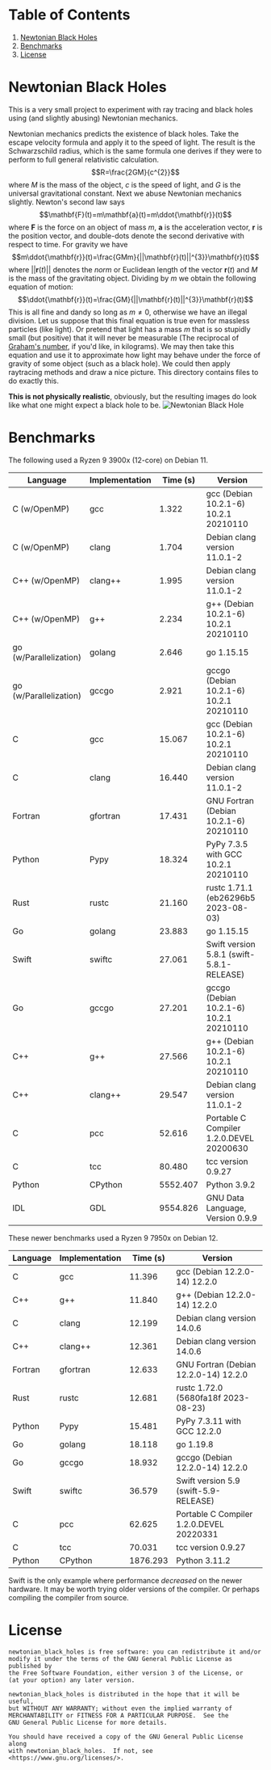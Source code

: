 # Table of Contents
1. [Newtonian Black Holes](#nbh)
2. [Benchmarks](#benchmarks)
3. [License](#license)

# Newtonian Black Holes <a name="nbh"></a>
This is a very small project to experiment with ray tracing and
black holes using (and slightly abusing) Newtonian mechanics.

Newtonian mechanics predicts the existence of black holes.
Take the escape velocity formula and apply it to the speed of light.
The result is the Schwarzschild radius, which is the same
formula one derives if they were to perform to full general
relativistic calculation.
$$R=\frac{2GM}{c^{2}}$$
where $M$ is the mass of the object, $c$ is the speed of light,
and $G$ is the universal gravitational constant. Next we abuse Newtonian
mechanics slightly. Newton's second law says
$$\mathbf{F}(t)=m\mathbf{a}(t)=m\ddot{\mathbf{r}}(t)$$
where $\mathbf{F}$ is the force on an object of mass $m$, $\mathbf{a}$ is
the acceleration vector, $\mathbf{r}$ is the position vector, and double-dots
denote the second derivative with respect to time. For gravity we have
$$m\ddot{\mathbf{r}}(t)=\frac{GMm}{||\mathbf{r}(t)||^{3}}\mathbf{r}(t)$$
where $||\mathbf{r}(t)||$ denotes the *norm* or Euclidean length of the
vector $\mathbf{r}(t)$ and $M$ is the mass of the gravitating object.
Dividing by $m$ we obtain the following equation of motion:
$$\ddot{\mathbf{r}}(t)=\frac{GM}{||\mathbf{r}(t)||^{3}}\mathbf{r}(t)$$
This is all fine and dandy so long as $m\ne{0}$, otherwise we have an
illegal division. Let us suppose that this final equation is true even for
massless particles (like light). Or pretend that light has a mass $m$ that
is so stupidly small (but positive) that it will never be measurable
(The reciprocal of [Graham's number](https://en.wikipedia.org/wiki/Graham%27s_number), if you'd like, in kilograms).
We may then take this equation and use it to approximate how light may
behave under the force of gravity of some object (such as a black hole).
We could then apply raytracing methods and draw a nice picture. This
directory contains files to do exactly this.

**This is not physically realistic**, obviously, but the resulting images
do look like what one might expect a black hole to be.
![Newtonian Black Hole](https://math.dartmouth.edu/~rmaguire/projects/newtonian_black_holes/newtonian_black_hole.png "Newtonian Black Hole")

# Benchmarks
The following used a Ryzen 9 3900x (12-core) on Debian 11.

| Language               | Implementation | Time (s) | Version                                  |
| ---------------------- | -------------- | -------- | ---------------------------------------- |
| C (w/OpenMP)           | gcc            |    1.322 | gcc (Debian 10.2.1-6) 10.2.1 20210110    |
| C (w/OpenMP)           | clang          |    1.704 | Debian clang version 11.0.1-2            |
| C++ (w/OpenMP)         | clang++        |    1.995 | Debian clang version 11.0.1-2            |
| C++ (w/OpenMP)         | g++            |    2.234 | g++ (Debian 10.2.1-6) 10.2.1 20210110    |
| go (w/Parallelization) | golang         |    2.646 | go 1.15.15                               |
| go (w/Parallelization) | gccgo          |    2.921 | gccgo (Debian 10.2.1-6) 10.2.1 20210110  |
| C                      | gcc            |   15.067 | gcc (Debian 10.2.1-6) 10.2.1 20210110    |
| C                      | clang          |   16.440 | Debian clang version 11.0.1-2            |
| Fortran                | gfortran       |   17.431 | GNU Fortran (Debian 10.2.1-6) 20210110   |
| Python                 | Pypy           |   18.324 | PyPy 7.3.5 with GCC 10.2.1 20210110      |
| Rust                   | rustc          |   21.160 | rustc 1.71.1 (eb26296b5 2023-08-03)      |
| Go                     | golang         |   23.883 | go 1.15.15                               |
| Swift                  | swiftc         |   27.061 | Swift version 5.8.1 (swift-5.8.1-RELEASE)|
| Go                     | gccgo          |   27.201 | gccgo (Debian 10.2.1-6) 10.2.1 20210110  |
| C++                    | g++            |   27.566 | g++ (Debian 10.2.1-6) 10.2.1 20210110    |
| C++                    | clang++        |   29.547 | Debian clang version 11.0.1-2            |
| C                      | pcc            |   52.616 | Portable C Compiler 1.2.0.DEVEL 20200630 |
| C                      | tcc            |   80.480 | tcc version 0.9.27                       |
| Python                 | CPython        | 5552.407 | Python 3.9.2                             |
| IDL                    | GDL            | 9554.826 | GNU Data Language, Version 0.9.9         |

These newer benchmarks used a Ryzen 9 7950x on Debian 12.

| Language               | Implementation | Time (s) | Version                                  |
| ---------------------- | -------------- | -------- | ---------------------------------------- |
| C                      | gcc            |   11.396 | gcc (Debian 12.2.0-14) 12.2.0            |
| C++                    | g++            |   11.840 | g++ (Debian 12.2.0-14) 12.2.0            |
| C                      | clang          |   12.199 | Debian clang version 14.0.6              |
| C++                    | clang++        |   12.361 | Debian clang version 14.0.6              |
| Fortran                | gfortran       |   12.633 | GNU Fortran (Debian 12.2.0-14) 12.2.0    |
| Rust                   | rustc          |   12.681 | rustc 1.72.0 (5680fa18f 2023-08-23)      |
| Python                 | Pypy           |   15.481 | PyPy 7.3.11 with GCC 12.2.0              |
| Go                     | golang         |   18.118 | go 1.19.8                                |
| Go                     | gccgo          |   18.932 | gccgo (Debian 12.2.0-14) 12.2.0          |
| Swift                  | swiftc         |   36.579 | Swift version 5.9 (swift-5.9-RELEASE)    |
| C                      | pcc            |   62.625 | Portable C Compiler 1.2.0.DEVEL 20220331 |
| C                      | tcc            |   70.031 | tcc version 0.9.27                       |
| Python                 | CPython        | 1876.293 | Python 3.11.2                            |

Swift is the only example where performance *decreased* on the newer hardware.
It may be worth trying older versions of the compiler. Or perhaps compiling the
compiler from source.

# License
    newtonian_black_holes is free software: you can redistribute it and/or
    modify it under the terms of the GNU General Public License as published by
    the Free Software Foundation, either version 3 of the License, or
    (at your option) any later version.

    newtonian_black_holes is distributed in the hope that it will be useful,
    but WITHOUT ANY WARRANTY; without even the implied warranty of
    MERCHANTABILITY or FITNESS FOR A PARTICULAR PURPOSE.  See the
    GNU General Public License for more details.

    You should have received a copy of the GNU General Public License along
    with newtonian_black_holes.  If not, see <https://www.gnu.org/licenses/>.
